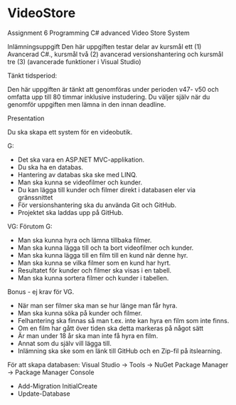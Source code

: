 # VideoStore
Assignment 6 Programming C# advanced Video Store System


Inlämningsuppgift
Den här uppgiften testar delar av 
kursmål ett (1) Avancerad C#., 
kursmål två (2) avancerad versionshantering och 
kursmål tre (3) (avancerade funktioner i Visual Studio)

Tänkt tidsperiod:  

Den här uppgiften är tänkt att genomföras under perioden v47- v50 
och omfatta upp till 80 timmar inklusive instudering. 
Du väljer själv när du genomför uppgiften men lämna in den innan deadline.

Presentation

Du ska skapa ett system för en videobutik.

G:
- Det ska vara en ASP.NET MVC-applikation.
- Du ska ha en databas.
- Hantering av databas ska ske med LINQ.
- Man ska kunna se videofilmer och kunder.
- Du kan lägga till kunder och filmer direkt i databasen eler via gränssnittet
- För versionshantering ska du använda Git och GitHub.
- Projektet ska laddas upp på GitHub.

VG:
Förutom G:
- Man ska kunna hyra och lämna tillbaka filmer.
- Man ska kunna lägga till och ta bort videofilmer och kunder.
- Man ska kunna lägga till en film till en kund när denne hyr.
- Man ska kunna se vilka filmer som en kund har hyrt.
- Resultatet för kunder och filmer ska visas i en tabell.
- Man ska kunna sortera filmer och kunder i tabellen.

Bonus - ej krav för VG.
- När man ser filmer ska man se hur länge man får hyra.
- Man ska kunna söka på kunder och filmer.
- Felhantering ska finnas så man t.ex. inte kan hyra en film som inte finns.
- Om en film har gått över tiden ska detta markeras på något sätt
- Är man under 18 år ska man inte få hyra en film.
- Annat som du själv vill lägga till.
- Inlämning ska ske som en länk till GitHub och en Zip-fil på itslearning.

För att skapa databasen:
Visual Studio -> Tools -> NuGet Package Manager -> Package Manager Console
- Add-Migration InitialCreate
- Update-Database
